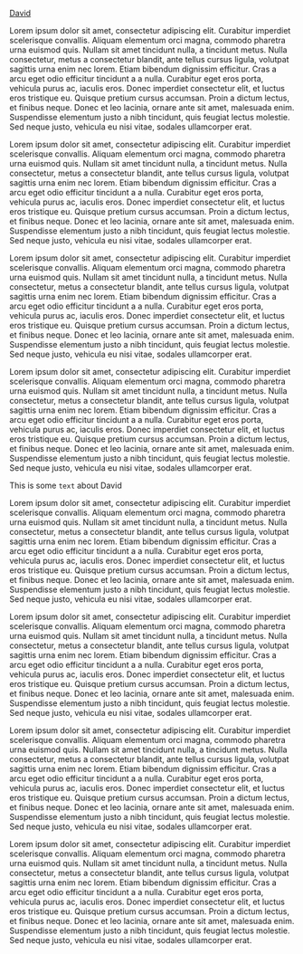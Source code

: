 [David](#david)

Lorem ipsum dolor sit amet, consectetur adipiscing elit. Curabitur imperdiet scelerisque convallis. Aliquam elementum orci magna, commodo pharetra urna euismod quis. Nullam sit amet tincidunt nulla, a tincidunt metus. Nulla consectetur, metus a consectetur blandit, ante tellus cursus ligula, volutpat sagittis urna enim nec lorem. Etiam bibendum dignissim efficitur. Cras a arcu eget odio efficitur tincidunt a a nulla. Curabitur eget eros porta, vehicula purus ac, iaculis eros. Donec imperdiet consectetur elit, et luctus eros tristique eu. Quisque pretium cursus accumsan. Proin a dictum lectus, et finibus neque. Donec et leo lacinia, ornare ante sit amet, malesuada enim. Suspendisse elementum justo a nibh tincidunt, quis feugiat lectus molestie. Sed neque justo, vehicula eu nisi vitae, sodales ullamcorper erat.

Lorem ipsum dolor sit amet, consectetur adipiscing elit. Curabitur imperdiet scelerisque convallis. Aliquam elementum orci magna, commodo pharetra urna euismod quis. Nullam sit amet tincidunt nulla, a tincidunt metus. Nulla consectetur, metus a consectetur blandit, ante tellus cursus ligula, volutpat sagittis urna enim nec lorem. Etiam bibendum dignissim efficitur. Cras a arcu eget odio efficitur tincidunt a a nulla. Curabitur eget eros porta, vehicula purus ac, iaculis eros. Donec imperdiet consectetur elit, et luctus eros tristique eu. Quisque pretium cursus accumsan. Proin a dictum lectus, et finibus neque. Donec et leo lacinia, ornare ante sit amet, malesuada enim. Suspendisse elementum justo a nibh tincidunt, quis feugiat lectus molestie. Sed neque justo, vehicula eu nisi vitae, sodales ullamcorper erat.

Lorem ipsum dolor sit amet, consectetur adipiscing elit. Curabitur imperdiet scelerisque convallis. Aliquam elementum orci magna, commodo pharetra urna euismod quis. Nullam sit amet tincidunt nulla, a tincidunt metus. Nulla consectetur, metus a consectetur blandit, ante tellus cursus ligula, volutpat sagittis urna enim nec lorem. Etiam bibendum dignissim efficitur. Cras a arcu eget odio efficitur tincidunt a a nulla. Curabitur eget eros porta, vehicula purus ac, iaculis eros. Donec imperdiet consectetur elit, et luctus eros tristique eu. Quisque pretium cursus accumsan. Proin a dictum lectus, et finibus neque. Donec et leo lacinia, ornare ante sit amet, malesuada enim. Suspendisse elementum justo a nibh tincidunt, quis feugiat lectus molestie. Sed neque justo, vehicula eu nisi vitae, sodales ullamcorper erat.

Lorem ipsum dolor sit amet, consectetur adipiscing elit. Curabitur imperdiet scelerisque convallis. Aliquam elementum orci magna, commodo pharetra urna euismod quis. Nullam sit amet tincidunt nulla, a tincidunt metus. Nulla consectetur, metus a consectetur blandit, ante tellus cursus ligula, volutpat sagittis urna enim nec lorem. Etiam bibendum dignissim efficitur. Cras a arcu eget odio efficitur tincidunt a a nulla. Curabitur eget eros porta, vehicula purus ac, iaculis eros. Donec imperdiet consectetur elit, et luctus eros tristique eu. Quisque pretium cursus accumsan. Proin a dictum lectus, et finibus neque. Donec et leo lacinia, ornare ante sit amet, malesuada enim. Suspendisse elementum justo a nibh tincidunt, quis feugiat lectus molestie. Sed neque justo, vehicula eu nisi vitae, sodales ullamcorper erat.

<a name="david">This is some `text` about David</a>

Lorem ipsum dolor sit amet, consectetur adipiscing elit. Curabitur imperdiet scelerisque convallis. Aliquam elementum orci magna, commodo pharetra urna euismod quis. Nullam sit amet tincidunt nulla, a tincidunt metus. Nulla consectetur, metus a consectetur blandit, ante tellus cursus ligula, volutpat sagittis urna enim nec lorem. Etiam bibendum dignissim efficitur. Cras a arcu eget odio efficitur tincidunt a a nulla. Curabitur eget eros porta, vehicula purus ac, iaculis eros. Donec imperdiet consectetur elit, et luctus eros tristique eu. Quisque pretium cursus accumsan. Proin a dictum lectus, et finibus neque. Donec et leo lacinia, ornare ante sit amet, malesuada enim. Suspendisse elementum justo a nibh tincidunt, quis feugiat lectus molestie. Sed neque justo, vehicula eu nisi vitae, sodales ullamcorper erat.

Lorem ipsum dolor sit amet, consectetur adipiscing elit. Curabitur imperdiet scelerisque convallis. Aliquam elementum orci magna, commodo pharetra urna euismod quis. Nullam sit amet tincidunt nulla, a tincidunt metus. Nulla consectetur, metus a consectetur blandit, ante tellus cursus ligula, volutpat sagittis urna enim nec lorem. Etiam bibendum dignissim efficitur. Cras a arcu eget odio efficitur tincidunt a a nulla. Curabitur eget eros porta, vehicula purus ac, iaculis eros. Donec imperdiet consectetur elit, et luctus eros tristique eu. Quisque pretium cursus accumsan. Proin a dictum lectus, et finibus neque. Donec et leo lacinia, ornare ante sit amet, malesuada enim. Suspendisse elementum justo a nibh tincidunt, quis feugiat lectus molestie. Sed neque justo, vehicula eu nisi vitae, sodales ullamcorper erat.

Lorem ipsum dolor sit amet, consectetur adipiscing elit. Curabitur imperdiet scelerisque convallis. Aliquam elementum orci magna, commodo pharetra urna euismod quis. Nullam sit amet tincidunt nulla, a tincidunt metus. Nulla consectetur, metus a consectetur blandit, ante tellus cursus ligula, volutpat sagittis urna enim nec lorem. Etiam bibendum dignissim efficitur. Cras a arcu eget odio efficitur tincidunt a a nulla. Curabitur eget eros porta, vehicula purus ac, iaculis eros. Donec imperdiet consectetur elit, et luctus eros tristique eu. Quisque pretium cursus accumsan. Proin a dictum lectus, et finibus neque. Donec et leo lacinia, ornare ante sit amet, malesuada enim. Suspendisse elementum justo a nibh tincidunt, quis feugiat lectus molestie. Sed neque justo, vehicula eu nisi vitae, sodales ullamcorper erat.

Lorem ipsum dolor sit amet, consectetur adipiscing elit. Curabitur imperdiet scelerisque convallis. Aliquam elementum orci magna, commodo pharetra urna euismod quis. Nullam sit amet tincidunt nulla, a tincidunt metus. Nulla consectetur, metus a consectetur blandit, ante tellus cursus ligula, volutpat sagittis urna enim nec lorem. Etiam bibendum dignissim efficitur. Cras a arcu eget odio efficitur tincidunt a a nulla. Curabitur eget eros porta, vehicula purus ac, iaculis eros. Donec imperdiet consectetur elit, et luctus eros tristique eu. Quisque pretium cursus accumsan. Proin a dictum lectus, et finibus neque. Donec et leo lacinia, ornare ante sit amet, malesuada enim. Suspendisse elementum justo a nibh tincidunt, quis feugiat lectus molestie. Sed neque justo, vehicula eu nisi vitae, sodales ullamcorper erat.
